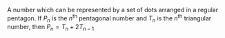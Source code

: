 A number which can be represented by a set of dots arranged in a regular
pentagon. If $P_{n}$ is the $n^{\mbox{th}}$ pentagonal number and
$T_{n}$ is the $n^{\mbox{th}}$ triangular number, then
$P_{n}=T_{n}+2T_{n-1}$
